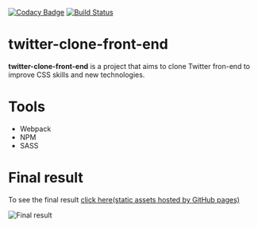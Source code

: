 [![Codacy Badge](https://api.codacy.com/project/badge/Grade/0701613f969c4d4c949bb00c50032564)](https://www.codacy.com/app/matheus-marabesi/twitter-clone-front-end?utm_source=github.com&utm_medium=referral&utm_content=marabesi/twitter-clone-front-end&utm_campaign=badger)
[![Build Status](https://travis-ci.org/marabesi/twitter-clone-front-end.svg?branch=master)](https://travis-ci.org/marabesi/twitter-clone-front-end)

# twitter-clone-front-end

**twitter-clone-front-end** is a project that aims to clone Twitter fron-end to improve CSS skills and
new technologies.

# Tools

* Webpack
* NPM
* SASS

# Final result

To see the final result [click here(static assets hosted by GitHub pages)](https://marabesi.github.io/twitter-clone-front-end/)

![Final result](https://github.com/marabesi/twitter-clone-front-end/blob/master/final-result.png "Final result")
